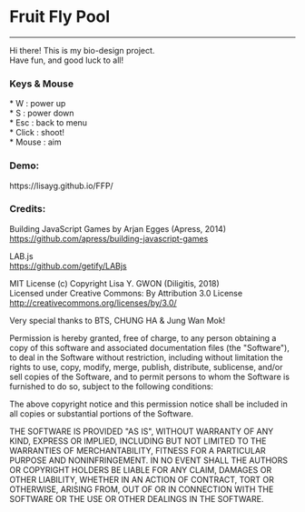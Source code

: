 <h1>Fruit Fly Pool</h1>

<hr>

Hi there! This is my bio-design project. <br>
Have fun, and good luck to all!

<h3>Keys & Mouse </h3>
* W : power up <br>
* S : power down <br>
* Esc : back to menu <br>
* Click : shoot! <br>
* Mouse : aim <br>

<h3>Demo:</h3>
https://lisayg.github.io/FFP/

<h3>Credits:</h3>
  
Building JavaScript Games by Arjan Egges (Apress, 2014) <br>
  https://github.com/apress/building-javascript-games
  
LAB.js <br>
  https://github.com/getify/LABjs
  
MIT License (c) Copyright Lisa Y. GWON (Diligitis, 2018) <br>
Licensed under Creative Commons: By Attribution 3.0 License<br>
http://creativecommons.org/licenses/by/3.0/

Very special thanks to BTS, CHUNG HA & Jung Wan Mok! <br>

Permission is hereby granted, free of charge, to any person obtaining a copy
of this software and associated documentation files (the "Software"), to deal
in the Software without restriction, including without limitation the rights
to use, copy, modify, merge, publish, distribute, sublicense, and/or sell
copies of the Software, and to permit persons to whom the Software is
furnished to do so, subject to the following conditions:

The above copyright notice and this permission notice shall be included in all
copies or substantial portions of the Software.

THE SOFTWARE IS PROVIDED "AS IS", WITHOUT WARRANTY OF ANY KIND, EXPRESS OR
IMPLIED, INCLUDING BUT NOT LIMITED TO THE WARRANTIES OF MERCHANTABILITY,
FITNESS FOR A PARTICULAR PURPOSE AND NONINFRINGEMENT. IN NO EVENT SHALL THE
AUTHORS OR COPYRIGHT HOLDERS BE LIABLE FOR ANY CLAIM, DAMAGES OR OTHER
LIABILITY, WHETHER IN AN ACTION OF CONTRACT, TORT OR OTHERWISE, ARISING FROM,
OUT OF OR IN CONNECTION WITH THE SOFTWARE OR THE USE OR OTHER DEALINGS IN THE
SOFTWARE.
